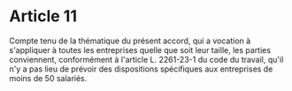 # Article 11

  
Compte tenu de la thématique du présent accord, qui a vocation à s'appliquer à toutes les entreprises quelle que soit leur taille, les parties conviennent, conformément à l'article L. 2261-23-1 du code du travail, qu'il n'y a pas lieu de prévoir des dispositions spécifiques aux entreprises de moins de 50 salariés.

